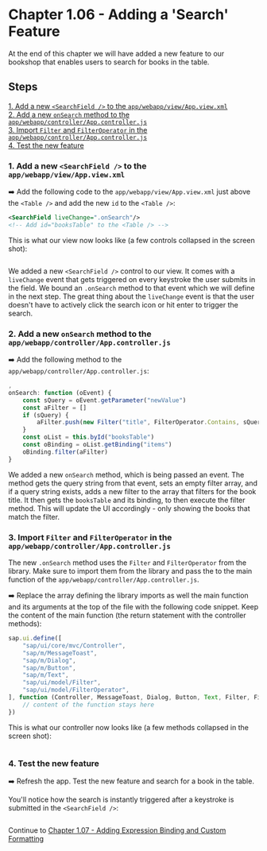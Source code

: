 # Chapter 1.06 - Adding a 'Search' Feature

At the end of this chapter we will have added a new feature to our bookshop that enables users to search for books in the table.

## Steps

[1. Add a new `<SearchField />` to the `app/webapp/view/App.view.xml`](#1-add-a-new-searchfield--to-the-appwebappviewappviewxml)<br>
[2. Add a new `onSearch` method to the `app/webapp/controller/App.controller.js`](#2-add-a-new-onsearch-method-to-the-appwebappcontrollerappcontrollerjs)<br>
[3. Import `Filter` and `FilterOperator` in the `app/webapp/controller/App.controller.js`](#3-import-filter-and-filteroperator-in-the-appwebappcontrollerappcontrollerjs)<br>
[4. Test the new feature](#4-test-the-new-feature)<br>

### 1. Add a new `<SearchField />` to the `app/webapp/view/App.view.xml`

➡️ Add the following code to the `app/webapp/view/App.view.xml` just above the `<Table />` and add the new `id` to the `<Table />`:

```xml
<SearchField liveChange=".onSearch"/>
<!-- Add id="booksTable" to the <Table /> -->
```

This is what our view now looks like (a few controls collapsed in the screen shot):

![]()

We added a new `<SearchField />` control to our view. It comes with a `liveChange` event that gets triggered on every keystroke the user submits in the field. We bound an `.onSearch` method to that event which we will define in the next step. The great thing about the `liveChange` event is that the user doesn't have to actively click the search icon or hit enter to trigger the search.

### 2. Add a new `onSearch` method to the `app/webapp/controller/App.controller.js`

➡️ Add the following method to the `app/webapp/controller/App.controller.js`:

```javascript
,
onSearch: function (oEvent) {
    const sQuery = oEvent.getParameter("newValue")
    const aFilter = []
    if (sQuery) {
        aFilter.push(new Filter("title", FilterOperator.Contains, sQuery))
    }
    const oList = this.byId("booksTable")
    const oBinding = oList.getBinding("items")
    oBinding.filter(aFilter)
}
```

We added a new `onSearch` method, which is being passed an event. The method gets the query string from that event, sets an empty filter array, and if a query string exists, adds a new filter to the array that filters for the book title. It then gets the `booksTable` and its binding, to then execute the filter method. This will update the UI accordingly - only showing the books that match the filter.

### 3. Import `Filter` and `FilterOperator` in the `app/webapp/controller/App.controller.js`

The new `.onSearch` method uses the `Filter` and `FilterOperator` from the library. Make sure to import them from the library and pass the to the main function of the `app/webapp/controller/App.controller.js`.

➡️ Replace the array defining the library imports as well the main function and its arguments at the top of the file with the following code snippet. Keep the content of the main function (the return statement with the controller methods):

```javascript
sap.ui.define([
    "sap/ui/core/mvc/Controller",
    "sap/m/MessageToast",
    "sap/m/Dialog",
    "sap/m/Button",
    "sap/m/Text",
    "sap/ui/model/Filter",
    "sap/ui/model/FilterOperator",
], function (Controller, MessageToast, Dialog, Button, Text, Filter, FilterOperator) {
    // content of the function stays here 
})
```

This is what our controller now looks like (a few methods collapsed in the screen shot):

![]()

### 4. Test the new feature

➡️ Refresh the app. Test the new feature and search for a book in the table.

You'll notice how the search is instantly triggered after a keystroke is submitted in the `<SearchField />`:

![]()

Continue to [Chapter 1.07 - Adding Expression Binding and Custom Formatting](/chapters/1.07-formatting/)
